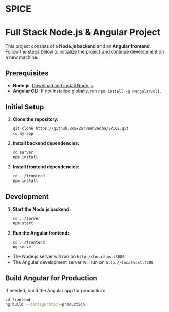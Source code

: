 # SPICE

# Full Stack Node.js & Angular Project

This project consists of a **Node.js backend** and an **Angular frontend**. Follow the steps below to initialize the project and continue development on a new machine.

## Prerequisites

- **Node.js**: [Download and install Node.js](https://nodejs.org/).
- **Angular CLI**: If not installed globally, run `npm install -g @angular/cli`.

## Initial Setup

1. **Clone the repository:**

    ```bash
    git clone https://github.com/ZarvaanBacha/SPICE.git
    cd my-app
    ```

2. **Install backend dependencies:**

    ```bash
    cd server
    npm install
    ```

3. **Install frontend dependencies:**

    ```bash
    cd ../frontend
    npm install
    ```

## Development

1. **Start the Node.js backend:**

    ```bash
    cd ../server
    npm start
    ```

2. **Run the Angular frontend:**

    ```bash
    cd ../frontend
    ng serve
    ```

- The Node.js server will run on `http://localhost:3000`.
- The Angular development server will run on `http://localhost:4200`.

## Build Angular for Production

If needed, build the Angular app for production:

```bash
cd frontend
ng build --configuration=production
